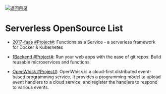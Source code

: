 [![返回目录](https://user-images.githubusercontent.com/5803001/38079637-ff0abcf0-3371-11e8-9b76-ad651620afc7.jpg)](https://github.com/wx-chevalier/Awesome-Lists)

# Serverless OpenSource List

- [2017-faas #Project#](https://github.com/alexellis/faas): Functions as a Service - a serverless framework for Docker & Kubernetes

- [1Backend #Project#](https://github.com/1backend/1backend): Run your web apps with the ease of git repos. Build reusable microservices and functions.

- [OpenWhisk #Project#](https://github.com/apache/incubator-openwhisk): OpenWhisk is a cloud-first distributed event-based programming service. It provides a programming model to upload event handlers to a cloud service, and register the handlers to respond to various events.
